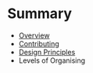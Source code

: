 # Summary

* [Overview](README.md)
* [Contributing](CONTRIBUTING.md)
* [Design Principles](design_principles.md)
* Levels of Organising


